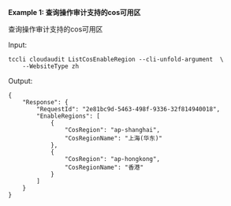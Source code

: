 **Example 1: 查询操作审计支持的cos可用区**

查询操作审计支持的cos可用区

Input: 

```
tccli cloudaudit ListCosEnableRegion --cli-unfold-argument  \
    --WebsiteType zh
```

Output: 
```
{
    "Response": {
        "RequestId": "2e81bc9d-5463-498f-9336-32f814940018",
        "EnableRegions": [
            {
                "CosRegion": "ap-shanghai",
                "CosRegionName": "上海(华东)"
            },
            {
                "CosRegion": "ap-hongkong",
                "CosRegionName": "香港"
            }
        ]
    }
}
```

